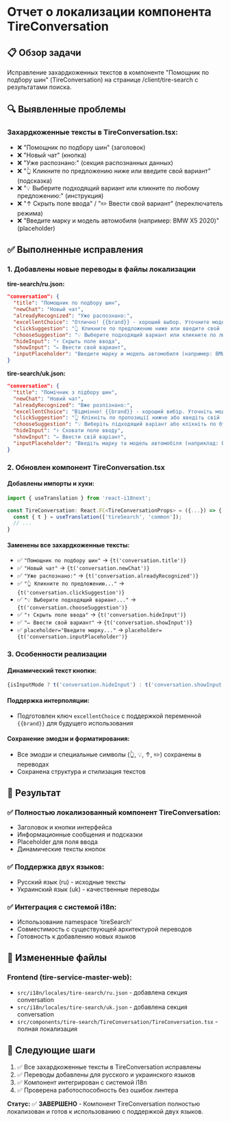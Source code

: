 # Отчет о локализации компонента TireConversation

## 📋 Обзор задачи

Исправление захардкоженных текстов в компоненте "Помощник по подбору шин" (TireConversation) на странице /client/tire-search с результатами поиска.

## 🔍 Выявленные проблемы

### Захардкоженные тексты в TireConversation.tsx:
- ❌ "Помощник по подбору шин" (заголовок)
- ❌ "Новый чат" (кнопка)
- ❌ "Уже распознано:" (секция распознанных данных)
- ❌ "👆 Кликните по предложению ниже или введите свой вариант" (подсказка)
- ❌ "💡 Выберите подходящий вариант или кликните по любому предложению:" (инструкция)
- ❌ "↑ Скрыть поле ввода" / "✏️ Ввести свой вариант" (переключатель режима)
- ❌ "Введите марку и модель автомобиля (например: BMW X5 2020)" (placeholder)

## ✅ Выполненные исправления

### 1. Добавлены новые переводы в файлы локализации

**tire-search/ru.json:**
```json
"conversation": {
  "title": "Помощник по подбору шин",
  "newChat": "Новый чат",
  "alreadyRecognized": "Уже распознано:",
  "excellentChoice": "Отлично! {{brand}} - хороший выбор. Уточните модель для точного подбора шин:",
  "clickSuggestion": "👆 Кликните по предложению ниже или введите свой вариант",
  "chooseSuggestion": "💡 Выберите подходящий вариант или кликните по любому предложению:",
  "hideInput": "↑ Скрыть поле ввода",
  "showInput": "✏️ Ввести свой вариант",
  "inputPlaceholder": "Введите марку и модель автомобиля (например: BMW X5 2020)"
}
```

**tire-search/uk.json:**
```json
"conversation": {
  "title": "Помічник з підбору шин",
  "newChat": "Новий чат",
  "alreadyRecognized": "Вже розпізнано:",
  "excellentChoice": "Відмінно! {{brand}} - хороший вибір. Уточніть модель для точного підбору шин:",
  "clickSuggestion": "👆 Клікніть по пропозиції нижче або введіть свій варіант",
  "chooseSuggestion": "💡 Виберіть підходящий варіант або клікніть по будь-якій пропозиції:",
  "hideInput": "↑ Сховати поле вводу",
  "showInput": "✏️ Ввести свій варіант",
  "inputPlaceholder": "Введіть марку та модель автомобіля (наприклад: BMW X5 2020)"
}
```

### 2. Обновлен компонент TireConversation.tsx

#### Добавлены импорты и хуки:
```typescript
import { useTranslation } from 'react-i18next';

const TireConversation: React.FC<TireConversationProps> = ({...}) => {
  const { t } = useTranslation(['tireSearch', 'common']);
  // ...
}
```

#### Заменены все захардкоженные тексты:
- ✅ `"Помощник по подбору шин"` → `{t('conversation.title')}`
- ✅ `"Новый чат"` → `{t('conversation.newChat')}`
- ✅ `"Уже распознано:"` → `{t('conversation.alreadyRecognized')}`
- ✅ `"👆 Кликните по предложению..."` → `{t('conversation.clickSuggestion')}`
- ✅ `"💡 Выберите подходящий вариант..."` → `{t('conversation.chooseSuggestion')}`
- ✅ `"↑ Скрыть поле ввода"` → `{t('conversation.hideInput')}`
- ✅ `"✏️ Ввести свой вариант"` → `{t('conversation.showInput')}`
- ✅ `placeholder="Введите марку..."` → `placeholder={t('conversation.inputPlaceholder')}`

### 3. Особенности реализации

#### Динамический текст кнопки:
```typescript
{isInputMode ? t('conversation.hideInput') : t('conversation.showInput')}
```

#### Поддержка интерполяции:
- Подготовлен ключ `excellentChoice` с поддержкой переменной `{{brand}}` для будущего использования

#### Сохранение эмодзи и форматирования:
- Все эмодзи и специальные символы (👆, 💡, ↑, ✏️) сохранены в переводах
- Сохранена структура и стилизация текстов

## 🎯 Результат

### ✅ Полностью локализованный компонент TireConversation:
- Заголовок и кнопки интерфейса
- Информационные сообщения и подсказки
- Placeholder для поля ввода
- Динамические тексты кнопок

### ✅ Поддержка двух языков:
- Русский язык (ru) - исходные тексты
- Украинский язык (uk) - качественные переводы

### ✅ Интеграция с системой i18n:
- Использование namespace 'tireSearch'
- Совместимость с существующей архитектурой переводов
- Готовность к добавлению новых языков

## 📁 Измененные файлы

### Frontend (tire-service-master-web):
- `src/i18n/locales/tire-search/ru.json` - добавлена секция conversation
- `src/i18n/locales/tire-search/uk.json` - добавлена секция conversation
- `src/components/tire-search/TireConversation/TireConversation.tsx` - полная локализация

## 🔄 Следующие шаги

1. ✅ Все захардкоженные тексты в TireConversation исправлены
2. ✅ Переводы добавлены для русского и украинского языков
3. ✅ Компонент интегрирован с системой i18n
4. ✅ Проверена работоспособность без ошибок линтера

**Статус:** ✅ **ЗАВЕРШЕНО** - Компонент TireConversation полностью локализован и готов к использованию с поддержкой двух языков.